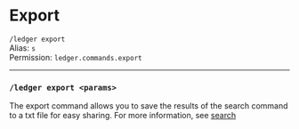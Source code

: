 # Export
`/ledger export`  
Alias: `s`  
Permission: `ledger.commands.export`

---

### `/ledger export <params>`
The export command allows you to save the results of the search command to a txt file for easy sharing.
For more information, see [search](../commands/search.md)

